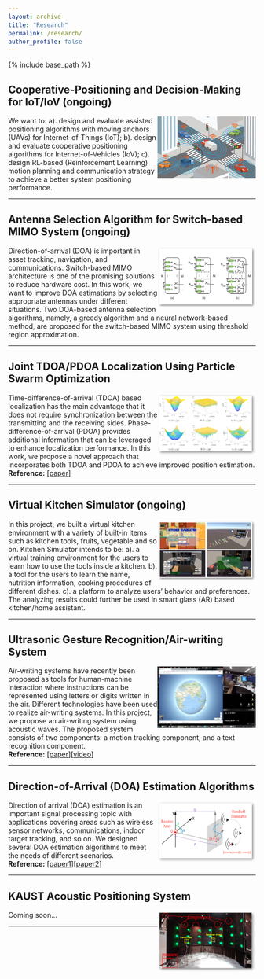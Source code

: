 ```yaml
---
layout: archive
title: "Research"
permalink: /research/
author_profile: false
---
```


{% include base_path %}

[comment]: # (This actually is the most platform independent comment)

<!---
[//]: <> <p float="left">
  <img src="/images/7_IOV.png" width="100" />
  <img src="/images/7_IOV.png" width="100" /> 
</p>
<p float="left">
<img src="/images/bio-photo.jpg" width="100" />
  <img src="/images/7_IOV.png" width="200" />
  <img src="/images/7_IOV.png" width="200" />
  <img src="/images/bio-photo.jpg" width="200" />
  <img src="/images/7_IOV.png" width="200" />
</p>
-->


## Cooperative-Positioning and Decision-Making for IoT/IoV (ongoing)

<img align="right" width="200" height="125" src="/images/7_IOV.png">

We want to: a). design and evaluate assisted positioning algorithms with moving anchors (UAVs) for Internet-of-Things (IoT); b). design and evaluate cooperative positioning algorithms for Internet-of-Vehicles (IoV); c). design RL-based (Reinforcement Learning) motion planning and communication strategy to achieve a better system positioning performance.

---


## Antenna Selection Algorithm for Switch-based MIMO System (ongoing)

<img align="right" width="200" height="125" src="/images/6_MIMO.png">

Direction-of-arrival (DOA) is important in asset tracking, navigation, and communications.
Switch-based MIMO architecture is one of the promising solutions to reduce hardware cost.
In this work, we want to improve DOA estimations by selecting appropriate antennas under different situations. Two DOA-based antenna selection algorithms, namely, a greedy algorithm and a neural network-based method, are proposed for the switch-based MIMO system using threshold region approximation.

---

## Joint TDOA/PDOA Localization Using Particle Swarm Optimization

<img align="right" width="200" height="125" src="/images/5_tdoa_pdoa.png">

Time-difference-of-arrival (TDOA) based localization has the main advantage that it does not require synchronization between the transmitting and the receiving sides. Phase-difference-of-arrival (PDOA) provides additional information that can be leveraged to enhance localization performance. In this work, we propose a novel approach that incorporates both TDOA and PDOA to achieve improved position estimation. \
**Reference:** \[[paper](https://ieeexplore.ieee.org/stamp/stamp.jsp?arnumber=9062333)\]

---

## Virtual Kitchen Simulator (ongoing)

<img align="right" width="200" height="125" src="/images/4_VRKITCHEN.png">

In this project, we built a virtual kitchen environment with a variety of built-in items such as kitchen tools, fruits, vegetable and so on. Kitchen Simulator intends to be: a). a virtual training environment for the users to learn how to use the tools inside a kitchen. b). a tool for the users to learn the name, nutrition information, cooking procedures of different dishes. c). a platform to analyze users’ behavior and preferences. The analyzing results could further be used in smart glass (AR) based kitchen/home assistant.


---
## Ultrasonic Gesture Recognition/Air-writing System

<img align="right" width="200" height="125" src="/images/airwriting.png">

Air-writing systems have recently been proposed as tools for human-machine interaction where instructions can be represented using letters or digits written in the air. Different technologies have been used to realize air-writing systems. In this project, we propose an air-writing system using acoustic waves. The proposed system consists of two components: a motion tracking component, and a text recognition component.\
**Reference:** \[[paper](https://ieeexplore.ieee.org/stamp/stamp.jsp?arnumber=9082625)\]\[[video](https://www.youtube.com/watch?v=XRi2iezsG4Q)\]


---
## Direction-of-Arrival (DOA) Estimation Algorithms

<img align="right" width="200" height="125" src="/images/2_DOA.png">

Direction of arrival (DOA) estimation is an important signal processing topic with applications covering areas such as wireless sensor networks, communications, indoor target tracking, and so on. We designed several DOA estimation algorithms to meet the needs of different scenarios.\
**Reference:** \[[paper1](https://ieeexplore.ieee.org/stamp/stamp.jsp?arnumber=8646676)\]\[[paper2](https://ieeexplore.ieee.org/stamp/stamp.jsp?arnumber=8902804&tag=1)\]


---


## KAUST Acoustic Positioning System

<img align="right" width="200" height="125" src="/images/1_indoor_locating.png">

Coming soon...

---



